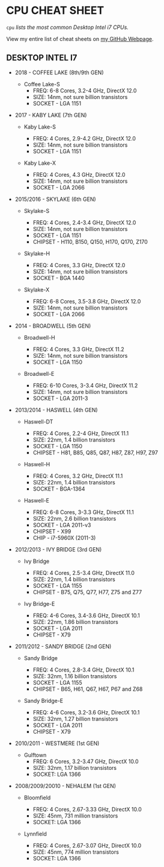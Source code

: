 # CPU CHEAT SHEET

`cpu` _lists the most common Desktop Intel i7 CPUs._

View my entire list of cheat sheets on
[my GitHub Webpage](https://jeffdecola.github.io/my-cheat-sheets/).

## DESKTOP INTEL I7

* 2018 - COFFEE LAKE (8th/9th GEN)
	
  * Coffee Lake-S
    * FREQ: 6-8 Cores, 3.2-4 GHz, DirectX 12.0
    * SIZE: 14nm, not sure billion transistors
    * SOCKET - LGA 1151

* 2017 - KABY LAKE (7th GEN)
	
  * Kaby Lake-S
    * FREQ: 4 Cores, 2.9-4.2 GHz, DirectX 12.0
    * SIZE: 14nm, not sure billion transistors
    * SOCKET - LGA 1151

  * Kaby Lake-X
    * FREQ: 4 Cores, 4.3 GHz, DirectX 12.0
    * SIZE: 14nm, not sure billion transistors
    * SOCKET - LGA 2066

* 2015/2016 - SKYLAKE (6th GEN)
	
  * Skylake-S
    * FREQ: 4 Cores, 2.4-3.4 GHz, DirectX 12.0
    * SIZE: 14nm, not sure billion transistors
    * SOCKET - LGA 1151
    * CHIPSET - H110, B150, Q150, H170, Q170, Z170

  * Skylake-H
    * FREQ: 4 Cores, 3.3 GHz, DirectX 12.0
    * SIZE: 14nm, not sure billion transistors
    * SOCKET - BGA 1440

  * Skylake-X
    * FREQ: 6-8 Cores, 3.5-3.8 GHz, DirectX 12.0
    * SIZE: 14nm, not sure billion transistors
    * SOCKET - LGA 2066

* 2014 - BROADWELL (5th GEN)

  * Broadwell-H
    * FREQ: 4 Cores, 3.3 GHz, DirectX 11.2
    * SIZE: 14nm, not sure billion transistors
    * SOCKET - LGA 1150

  * Broadwell-E
    * FREQ: 6-10 Cores, 3-3.4 GHz, DirectX 11.2
    * SIZE: 14nm, not sure billion transistors
    * SOCKET - LGA 2011-3

* 2013/2014 - HASWELL (4th GEN)
	
  * Haswell-DT
    * FREQ: 4 Cores, 2.2-4 GHz, DirectX 11.1
    * SIZE: 22nm, 1.4 billion transistors
    * SOCKET - LGA 1150
    * CHIPSET - H81, B85, Q85, Q87, H87, Z87, H97, Z97

  * Haswell-H
    * FREQ: 4 Cores, 3.2 GHz, DirectX 11.1
    * SIZE: 22nm, 1.4 billion transistors
    * SOCKET - BGA-1364

  * Haswell-E
    * FREQ: 6-8 Cores, 3-3.3 GHz, DirectX 11.1
    * SIZE: 22nm, 2.6 billion transistors
    * SOCKET - LGA 2011-v3
    * CHIPSET - X99
    * CHIP - i7-5960X (2011-3)

* 2012/2013 - IVY BRIDGE (3rd GEN)

  * Ivy Bridge
    * FREQ: 4 Cores, 2.5-3.4 GHz, DirectX 11.0
    * SIZE: 22nm, 1.4 billion transistors
    * SOCKET - LGA 1155
    * CHIPSET - B75, Q75, Q77, H77, Z75 and Z77

  * Ivy Bridge-E
    * FREQ: 4-6 Cores, 3.4-3.6 GHz, DirectX 10.1
    * SIZE: 22nm, 1.86 billion transistors
    * SOCKET - LGA 2011
    * CHIPSET - X79

* 2011/2012 - SANDY BRIDGE (2nd GEN)

  * Sandy Bridge
    * FREQ: 4 Cores, 2.8-3.4 GHz, DirectX 10.1
    * SIZE: 32nm, 1.16 billion transistors
    * SOCKET - LGA 1155
    * CHIPSET - B65, H61, Q67, H67, P67 and Z68

  * Sandy Bridge-E
    * FREQ: 4-6 Cores, 3.2-3.6 GHz, DirectX 10.1
    * SIZE: 32nm, 1.27 billion transistors
    * SOCKET - LGA 2011
    * CHIPSET - X79

* 2010/2011 - WESTMERE (1st GEN)

  * Gulftown
    * FREQ: 6 Cores, 3.2-3.47 GHz, DirectX 10.0
    * SIZE: 32nm, 1.17 billion transistors
    * SOCKET: LGA 1366

* 2008/2009/20010 - NEHALEM (1st GEN)

  * Bloomfield
    * FREQ: 4 Cores, 2.67-3.33 GHz, DirectX 10.0
    * SIZE: 45nm, 731 million transistors
    * SOCKET: LGA 1366

  * Lynnfield
    * FREQ: 4 Cores, 2.67-3.07 GHz, DirectX 10.0
    * SIZE: 45nm, 774 million transistors
    * SOCKET: LGA 1366
